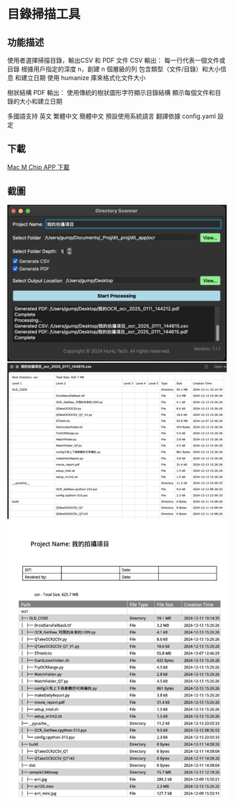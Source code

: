 # 目錄掃描工具

## 功能描述
使用者選擇掃描目錄，輸出CSV 和 PDF 文件
CSV 輸出：
每一行代表一個文件或目錄
根據用戶指定的深度 n，創建 n 個層級的列
包含類型（文件/目錄）和大小信息 和建立日期
使用 humanize 庫來格式化文件大小

樹狀結構 PDF 輸出：
使用傳統的樹狀圖形字符顯示目錄結構
顯示每個文件和目錄的大小和建立日期

多國語支持 英文 繁體中文 簡體中文 預設使用系統語言 
翻譯依據 config.yaml 設定

## 下載
[Mac M Chip APP 下載](https://github.com/M-Chip/Directory-Scanner/releases)

## 截圖
![Screenshot](./screenshots/snap1.png)
![Screenshot](./screenshots/snap2.png)
![Screenshot](./screenshots/snap3.png)
